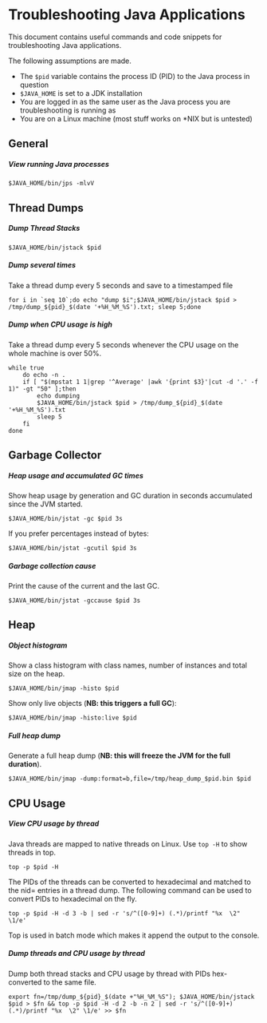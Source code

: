 # Troubleshooting Java Applications

This document contains useful commands and code snippets for troubleshooting Java applications.

The following assumptions are made.

* The `$pid` variable contains the process ID (PID) to the Java process in question
* `$JAVA_HOME` is set to a JDK installation
* You are logged in as the same user as the Java process you are troubleshooting is running as
* You are on a Linux machine (most stuff works on *NIX but is untested)

## General

##### View running Java processes

    $JAVA_HOME/bin/jps -mlvV

## Thread Dumps


##### Dump Thread Stacks

    $JAVA_HOME/bin/jstack $pid
    
##### Dump several times

Take a thread dump every 5 seconds and save to a timestamped file

    for i in `seq 10`;do echo "dump $i";$JAVA_HOME/bin/jstack $pid > /tmp/dump_${pid}_$(date '+%H_%M_%S').txt; sleep 5;done
    
##### Dump when CPU usage is high

Take a thread dump every 5 seconds whenever the CPU usage on the whole machine is over 50%.

```
while true
    do echo -n .
    if [ "$(mpstat 1 1|grep '^Average' |awk '{print $3}'|cut -d '.' -f 1)" -gt "50" ];then
        echo dumping
        $JAVA_HOME/bin/jstack $pid > /tmp/dump_${pid}_$(date '+%H_%M_%S').txt
        sleep 5
    fi
done
```
    

## Garbage Collector

##### Heap usage and accumulated GC times

Show heap usage by generation and GC duration in seconds accumulated since the JVM started.

    $JAVA_HOME/bin/jstat -gc $pid 3s
    
If you prefer percentages instead of bytes:

    $JAVA_HOME/bin/jstat -gcutil $pid 3s
    
##### Garbage collection cause

Print the cause of the current and the last GC.

    $JAVA_HOME/bin/jstat -gccause $pid 3s

## Heap

##### Object histogram

Show a class histogram with class names, number of instances and total size on the heap.

    $JAVA_HOME/bin/jmap -histo $pid
    
Show only live objects (**NB: this triggers a full GC**):

    $JAVA_HOME/bin/jmap -histo:live $pid

##### Full heap dump

Generate a full heap dump (**NB: this will freeze the JVM for the full duration**).

    $JAVA_HOME/bin/jmap -dump:format=b,file=/tmp/heap_dump_$pid.bin $pid



## CPU Usage

##### View CPU usage by thread

Java threads are mapped to native threads on Linux. Use `top -H` to show threads in top.

    top -p $pid -H 
    
The PIDs of the threads can be converted to hexadecimal and matched to the nid=<id> entries in a thread dump. The following command can be used to convert PIDs to hexadecimal on the fly.

    top -p $pid -H -d 3 -b | sed -r 's/^([0-9]+) (.*)/printf "%x  \2" \1/e'
    
Top is used in batch mode which makes it append the output to the console.

##### Dump threads and CPU usage by thread

Dump both thread stacks and CPU usage by thread with PIDs hex-converted to the same file. 

    export fn=/tmp/dump_${pid}_$(date +"%H_%M_%S"); $JAVA_HOME/bin/jstack $pid > $fn && top -p $pid -H -d 2 -b -n 2 | sed -r 's/^([0-9]+) (.*)/printf "%x  \2" \1/e' >> $fn
    
